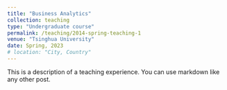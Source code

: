 ```yaml
---
title: "Business Analytics"
collection: teaching
type: "Undergraduate course"
permalink: /teaching/2014-spring-teaching-1
venue: "Tsinghua University"
date: Spring, 2023
# location: "City, Country"
---
```


This is a description of a teaching experience. You can use markdown like any other post.
